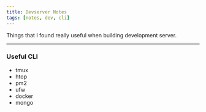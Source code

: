 ```yaml
---
title: Devserver Notes
tags: [notes, dev, cli]
---
```


Things that I found really useful when building development server.

---

### Useful CLI

- tmux
- htop
- pm2
- ufw
- docker
- mongo

